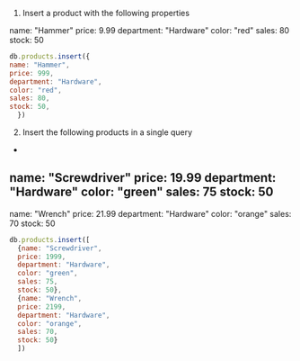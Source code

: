 1. Insert a product with the following properties

name: "Hammer"
price: 9.99
department: "Hardware"
color: "red"
sales: 80
stock: 50

```js
db.products.insert({
name: "Hammer",
price: 999,
department: "Hardware",
color: "red",
sales: 80,
stock: 50,
  })
```


2. Insert the following products in a single query

-
name: "Screwdriver"
price: 19.99
department: "Hardware"
color: "green"
sales: 75
stock: 50
-
name: "Wrench"
price: 21.99
department: "Hardware"
color: "orange"
sales: 70
stock: 50

```js
db.products.insert([
  {name: "Screwdriver",
  price: 1999,
  department: "Hardware",
  color: "green",
  sales: 75,
  stock: 50},
  {name: "Wrench",
  price: 2199,
  department: "Hardware",
  color: "orange",
  sales: 70,
  stock: 50}
  ])
```